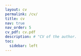 ```yaml
---
layout: cv
permalink: /cv/
title: cv
nav: true
nav_order: 5
cv_pdf: cv.pdf
description: # "CV of the author.
toc:
  sidebar: left
---
```

